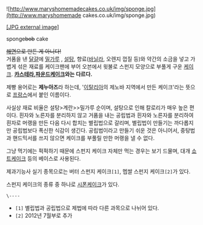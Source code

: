 ![http://www.maryshomemadecakes.co.uk/img/sponge.jpg](http://www.maryshomemade
cakes.co.uk/img/sponge.jpg)

[[JPG external image]](http://www.maryshomemadecakes.co.uk/img/sponge.jpg)

  
sponge<del>bob</del> cake

<del>[해면](%ED%95%B4%EB%A9%B4.md)으로 만든 게 아니다!</del>  
거품을 낸 [달걀](%EB%8B%AC%EA%B1%80.md)에 [밀가루](%EB%B0%80%EA%B0%80%EB%A3%A8.md)
, [설탕](%EC%84%A4%ED%83%95.md), 향료([바닐라](%EB%B0%94%EB%8B%90%EB%9D%BC.md),
오렌지 껍질 등)와 약간의 소금을 넣고 가볍게 섞은 재료를 케이크팬에 부어 오븐에서 윗불로 스펀지 모양으로 부풀게 구운
[케이크](%EC%BC%80%EC%9D%B4%ED%81%AC.md).
**[카스테라](%EC%B9%B4%EC%8A%A4%ED%85%8C%EB%9D%BC.md),[파운드케이크](%ED%8C%8C%EC%9A%B4%EB%93%9C%20%EC%BC%80%EC%9D%B4%ED%81%AC.md)와는 다르다.**

제빵 용어로는 **제누아즈**라 하는데, '[이탈리아](%EC%9D%B4%ED%83%88%EB%A6%AC%EC%95%84.md)의
제노바 지역에서 만든 케이크'라는 뜻으로 [프랑스](%ED%94%84%EB%9E%91%EC%8A%A4.md)에서 붙인 이름이다.

사실상 재료 비율은 설탕>계란>>밀가루 순이며, 설탕으로 인해 칼로리가 매우 높은 편이다. 흰자와 노른자를 분리하지 않고 거품을 내는
공립법과 흰자와 노른자를 분리하여 흰자로 머랭을 만든 다음 다시 합치는 별립법으로 갈리며, 별립법이 만들기는 까다롭지만 공립법보다 폭신한
식감이 생긴다. 공립법이라고 만들기 쉬운 것은 아니어서, 중탕법과 핸드믹서를 쓰지 않으면 케이크를 부풀릴 만한 머랭을 낼 수 없다.

그냥 먹기에는 퍽퍽하기 때문에 스펀지 케이크 자체만 먹는 경우는 보기 드물며, 대개
[쇼트케이크](%EC%87%BC%ED%8A%B8%EC%BC%80%EC%9D%B4%ED%81%AC.md) 등의 베이스로 사용된다.

제과기능사 실기 종목으로는 버터 스펀지 케이크`[1]`, 멥쌀 스펀지 케이크`[2]`가 있다.

스펀지 케이크의 종류 중 하나로 [시폰케이크](%EC%8B%9C%ED%8F%B0%20%EC%BC%80%EC%9D%B4%ED%81%AC.md)가 있다.

`\----`

  * `[1]` 별립법과 공립법으로 제법에 따라 다른 과목으로 나뉘어 있다.
  * `[2]` 2012년 7월부로 추가

